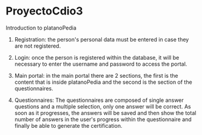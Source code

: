 # ProyectoCdio3

Introduction to platanoPedia

1)  Registration: the person's personal data must be entered in case they are not registered.

2)  Login: once the person is registered within the database, it will be necessary to enter the username and password to access the portal.

3)  Main portal: in the main portal there are 2 sections, the first is the content that is inside platanoPedia and the second is the section of the questionnaires.

4)  Questionnaires: The questionnaires are composed of single answer questions and a multiple selection, only one answer will be correct. As soon as it progresses, the answers will be saved and then show the total number of answers in the user's progress within the questionnaire and finally be able to generate the certification. 


